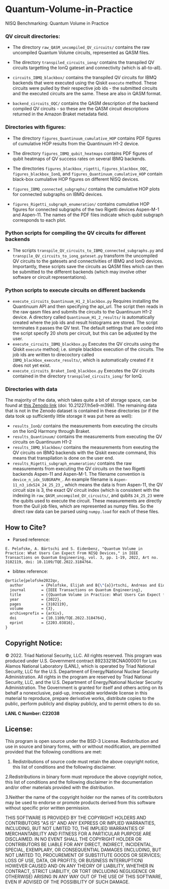 # Quantum-Volume-in-Practice
NISQ Benchmarking: Quantum Volume in Practice

### QV circuit directories:

- The directory `raw_QASM_uncompiled_QV_circuits/` contains the raw uncompiled Quantum Volume circuits, represented as QASM files.

- The directory `transpiled_circuits_ionq/` contains the transpiled QV circuits targetting the IonQ gateset and connectivity (which is all-to-all). 

- `circuits_IBMQ_blackbox/` contains the transpiled QV circuits for IBMQ backends that were executed using the Qiskit `execute` method. These circuits were pulled by their respective job ids - the submitted circuits and the executed circuits are the same. These are also in QASM format. 

- `backend_circuits_OQC/` contains the QASM description of the backend compiled QV circuits - so these are the QASM circuit descriptions returned in the Amazon Braket metadata field. 

### Directories with figures:

- The directory `figures_Quantinuum_cumulative_HOP` contains PDF figures of cumulative HOP results from the Quantinuum H1-2 device.

- The directory `figures_IBMQ_qubit_heatmaps` contains PDF figures of qubit heatmaps of QV success rates on several IBMQ backends. 

- The directories `figures_blackbox_rigetti`, `figures_blackbox_OQC`, `figures_blackbox_IonQ`, and `figures_Quantinuum_cumulative_HOP` contain black-box cumulative HOP figures on different NISQ devices.

- `figures_IBMQ_connected_subgraphs/` contains the cumulative HOP plots for connected subgraphs on IBMQ devices. 

- `figures_Rigetti_subgraph_enumeration/` contains cumulative HOP figures for connected subgraphs of the two Rigetti devices Aspen-M-1 and Aspen-11. The names of the PDF files indicate which qubit subgraph corresponds to each plot. 

### Python scripts for compiling the QV circuits for different backends

- The scripts `transpile_QV_circuits_to_IBMQ_connected_subgraphs.py` and `transpile_QV_circuits_to_ionq_gateset.py` transform the uncompiled QV circuits to the gatesets and connectivities of IBMQ and IonQ devices. Importantly, these scripts save the circuits as QASM files which can then be submitted to the different backends (which may involve other software or circuit representations).

### Python scripts to execute circuits on different backends

- `execute_circuits_Quantinuum_H1_2_blackbox.py` Requires installing the Quantinuum API and then specifying the api_url. The script then reads in the raw qasm files and submits the circuits to the Quantinuum H1-2 device. A directory called `Quantinuum_H1_2_results/` is automatically created where the job ids and result histograms are stored. The script terminates it passes the QV test. The default settings that are coded into the script specify 20 shots per circuit, but this can be adjusted by the user. 
- `execute_circuits_IBMQ_blackbox.py` Executes the QV circuits using the Qiskit `execute` method; i.e. simple blackbox execution of the circuits. The job ids are written to direcoctory called `IBMQ_blackbox_execute_results/`, which is automatically created if it does not yet exist. 
- `execute_circuits_Braket_IonQ_blackbox.py` Executes the QV circuits contained in the directory `transpiled_circuits_ionq/` for IonQ.

### Directories with data

The majority of the data, which takes quite a bit of storage space, can be found at [this Zenodo link](https://zenodo.org/record/6360668#.Y-tVOcHMKEu) (doi: 10.21227/h5e9-m398). The remaining data that is not in the Zenodo dataset is contained in these directories (or if the data took up sufficiently little storage it was put here as well): 

- `results_IonQ/` contains the measurements from executing the circuits on the IonQ Harmony through Braket. 
- `results_Quantinuum/` contains the measurements from executing the QV circuits on Quantinuum H1-2
- `results_IBMQ_blackbox/` contains the measurements from exeuting the QV circuits on IBMQ backends with the Qiskit execute command, this means that transpilation is done on the user end.
- `results_Rigetti_subgraph_enumeration/` contains the raw measurements from executing the QV circuits on the two Rigetti backends Aspen-11 and Aspen-M-1. The filename convention is `device_n_idx_SUBGRAPH_`. An example filename is `Aspen-11_n3_idx524_24_25_23_`, which means the data is from Aspen-11, the QV circuit size is 3, the exact QV circuit index (which is consistent with the indexing in `raw_QASM_uncompiled_QV_circuits/`, and qubits `24_25_23` were the qubits used to execute the circuit. These measurements are directly from the Quil job files, which are represented as numpy files. So the direct raw data can be parsed using `numpy.load` for each of these files. 

## How to Cite?

- Parsed reference:
```
E. Pelofske, A. Bärtschi and S. Eidenbenz, "Quantum Volume in Practice: What Users Can Expect From NISQ Devices," in IEEE Transactions on Quantum Engineering, vol. 3, pp. 1-19, 2022, Art no. 3102119, doi: 10.1109/TQE.2022.3184764.
```

- bibtex reference:
```latex
@article{pelofske2022qv,
  author        = {Pelofske, Elijah and B{\"{a}}rtschi, Andreas and Eidenbenz, Stephan},
  journal       = {IEEE Transactions on Quantum Engineering},
  title         = {{Quantum Volume in Practice: What Users Can Expect from NISQ Devices}},
  year          = {2022},
  pages         = {3102119},
  volume        = {3},
  archiveprefix = {arXiv},
  doi           = {10.1109/TQE.2022.3184764},
  eprint        = {2203.03816},
}
```

## Copyright Notice:
© 2022. Triad National Security, LLC. All rights reserved.
This program was produced under U.S. Government contract 89233218CNA000001 for Los Alamos
National Laboratory (LANL), which is operated by Triad National Security, LLC for the U.S.
Department of Energy/National Nuclear Security Administration. All rights in the program are
reserved by Triad National Security, LLC, and the U.S. Department of Energy/National Nuclear
Security Administration. The Government is granted for itself and others acting on its behalf a
nonexclusive, paid-up, irrevocable worldwide license in this material to reproduce, prepare
derivative works, distribute copies to the public, perform publicly and display publicly, and to permit
others to do so.

**LANL C Number: C22038**

## License:
This program is open source under the BSD-3 License.
Redistribution and use in source and binary forms, with or without modification, are permitted
provided that the following conditions are met:
1. Redistributions of source code must retain the above copyright notice, this list of conditions and
the following disclaimer.
 
2.Redistributions in binary form must reproduce the above copyright notice, this list of conditions
and the following disclaimer in the documentation and/or other materials provided with the
distribution.
 
3.Neither the name of the copyright holder nor the names of its contributors may be used to endorse
or promote products derived from this software without specific prior written permission.

THIS SOFTWARE IS PROVIDED BY THE COPYRIGHT HOLDERS AND CONTRIBUTORS "AS
IS" AND ANY EXPRESS OR IMPLIED WARRANTIES, INCLUDING, BUT NOT LIMITED TO, THE
IMPLIED WARRANTIES OF MERCHANTABILITY AND FITNESS FOR A PARTICULAR
PURPOSE ARE DISCLAIMED. IN NO EVENT SHALL THE COPYRIGHT HOLDER OR
CONTRIBUTORS BE LIABLE FOR ANY DIRECT, INDIRECT, INCIDENTAL, SPECIAL,
EXEMPLARY, OR CONSEQUENTIAL DAMAGES (INCLUDING, BUT NOT LIMITED TO,
PROCUREMENT OF SUBSTITUTE GOODS OR SERVICES; LOSS OF USE, DATA, OR PROFITS;
OR BUSINESS INTERRUPTION) HOWEVER CAUSED AND ON ANY THEORY OF LIABILITY,
WHETHER IN CONTRACT, STRICT LIABILITY, OR TORT (INCLUDING NEGLIGENCE OR
OTHERWISE) ARISING IN ANY WAY OUT OF THE USE OF THIS SOFTWARE, EVEN IF
ADVISED OF THE POSSIBILITY OF SUCH DAMAGE.

